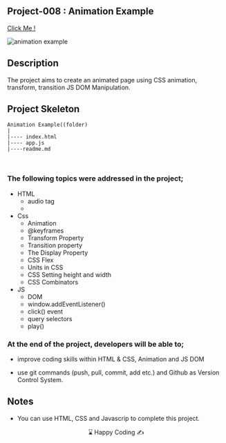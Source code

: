 ## Project-008 : Animation Example

[Click Me !](https://kaplanh.github.io/animation/)

![animation example](https://github.com/kaplanh/animation/assets/101884444/4fc2ada3-2998-4088-bea9-d041d48630b3)



## Description

The project aims to create an animated page using CSS animation, transform, transition JS DOM Manipulation.


## Project Skeleton

```
Animation Example((folder)
|
|---- index.html
|---- app.js
|----readme.md



```

### The following topics were addressed in the project;

-   HTML
    - audio tag
    - 
-   Css
    -   Animation
    -   @keyframes 
    -   Transform Property
    -   Transition property
    -   The Display Property
    -   CSS Flex
    -   Units in CSS
    -   CSS Setting height and width
    -   CSS Combinators
-   JS
    - DOM
    - window.addEventListener()
    - click() event
    - query selectors
    -  play()


### At the end of the project, developers will be able to;

-   improve coding skills within HTML & CSS, Animation and JS DOM

-   use git commands (push, pull, commit, add etc.) and Github as Version Control System.

## Notes

-   You can use HTML, CSS  and Javascrip to complete this project.

<center> ⌛ Happy Coding  ✍ </center>

